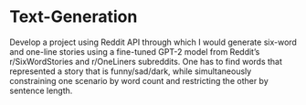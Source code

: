 # Text-Generation
Develop a project using Reddit API through which I would generate six-word and one-line stories using a fine-tuned GPT-2 model from Reddit’s r/SixWordStories and r/OneLiners subreddits. One has to find words that represented a story that is funny/sad/dark, while simultaneously constraining one scenario by word count and restricting the other by sentence length.

